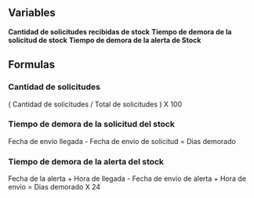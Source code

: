 ## Variables
**Cantidad de solicitudes recibidas de stock**
**Tiempo de demora de la solicitud de stock**
**Tiempo de demora de la alerta de Stock**


## Formulas

### Cantidad de solicitudes 
( Cantidad de solicitudes / Total de solicitudes ) X 100

### Tiempo de demora de la solicitud del stock
Fecha de envio llegada - Fecha de envio de solicitud = Dias demorado

### Tiempo de demora de la alerta del stock
Fecha de la alerta + Hora de llegada - Fecha de envio de alerta + Hora de envio = Dias demorado X 24









